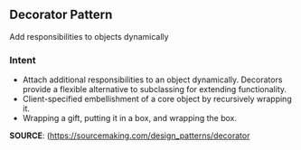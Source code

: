 ## Decorator Pattern
Add responsibilities to objects dynamically

### Intent
- Attach additional responsibilities to an object dynamically. Decorators provide a flexible alternative to subclassing for extending functionality.
- Client-specified embellishment of a core object by recursively wrapping it.
- Wrapping a gift, putting it in a box, and wrapping the box.

**SOURCE**: (https://sourcemaking.com/design_patterns/decorator
